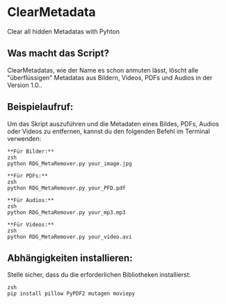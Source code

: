 # **ClearMetadata**
Clear all hidden Metadatas with Pyhton

## Was macht das Script?
ClearMetadatas, wie der Name es schon anmuten lässt, löscht alle "überflüssigen" Metadatas aus Bildern, Videos, PDFs und Audios in der Version 1.0..

## Beispielaufruf:
Um das Skript auszuführen und die Metadaten eines Bildes, PDFs, Audios oder Videos zu entfernen, kannst du den folgenden Befehl im Terminal verwenden:
```
**Für Bilder:**
zsh
python RDG_MetaRemover.py your_image.jpg

**Für PDFs:**
zsh
python RDG_MetaRemover.py your_PFD.pdf

**Für Audios:**
zsh
python RDG_MetaRemover.py your_mp3.mp3

**Für Videos:**
zsh
python RDG_MetaRemover.py your_video.avi
```

## Abhängigkeiten installieren:
Stelle sicher, dass du die erforderlichen Bibliotheken installierst:
```
zsh
pip install pillow PyPDF2 mutagen moviepy
```
